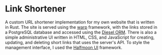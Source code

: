 # Link Shortener
A custom URL shortener implementation for my own website that is written in Rust.
The site is served using the [warp](https://github.com/seanmonstar/warp) framework, with the links stored in a PostgreSQL database and accessed using the [Diesel ORM](https://github.com/diesel-rs/diesel).
There is also a simple administrative UI written in HTML, CSS, and JavaScript for creating, updating, and deleting short links that uses the server's API.
To style the management interface, I used the [Halfmoon UI](https://github.com/halfmoonui/halfmoon) framework.

